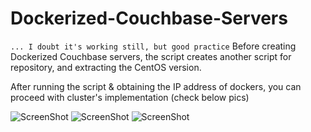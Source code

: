 # Dockerized-Couchbase-Servers

``... I doubt it's working still, but good practice``
Before creating Dockerized Couchbase servers,
the script creates another script for repository, and extracting the CentOS version.

After running the script & obtaining the IP address of dockers, 
you can proceed with cluster's implementation (check below pics)

![ScreenShot](https://github.com/Satanette/test/blob/master/Z1_IPaddresses.png)
![ScreenShot](https://github.com/Satanette/test/blob/master/Z2_clusterImplementation.png)
![ScreenShot](https://github.com/Satanette/test/blob/master/Z3_clusterStatus.png)
